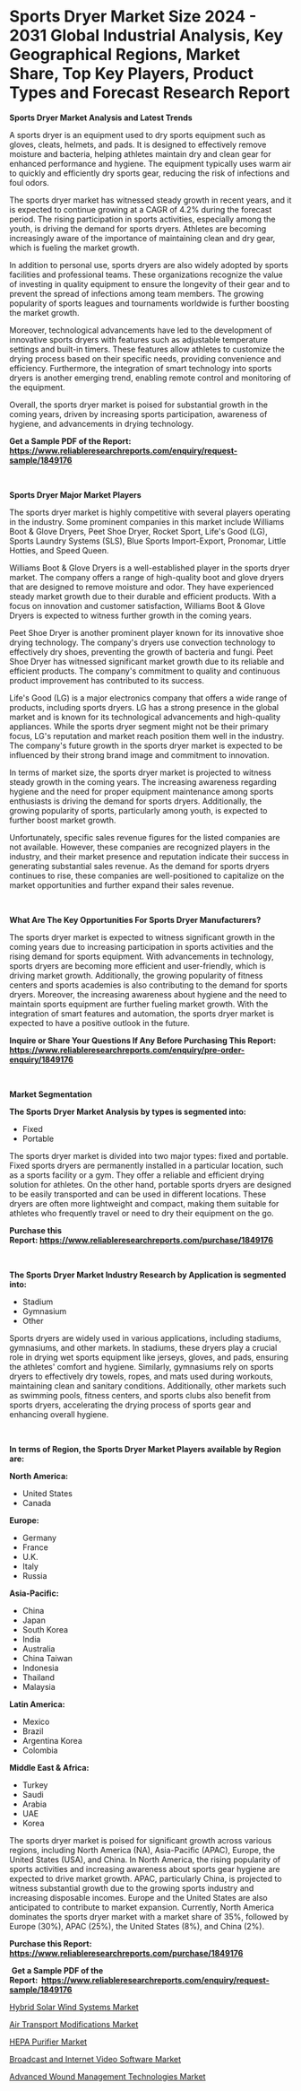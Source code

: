 <p><h1>Sports Dryer Market Size 2024 - 2031 Global Industrial Analysis, Key Geographical Regions, Market Share, Top Key Players, Product Types and Forecast Research Report</h1></p><p><strong>Sports Dryer Market Analysis and Latest Trends</strong></p>
<p><p>A sports dryer is an equipment used to dry sports equipment such as gloves, cleats, helmets, and pads. It is designed to effectively remove moisture and bacteria, helping athletes maintain dry and clean gear for enhanced performance and hygiene. The equipment typically uses warm air to quickly and efficiently dry sports gear, reducing the risk of infections and foul odors.</p><p>The sports dryer market has witnessed steady growth in recent years, and it is expected to continue growing at a CAGR of 4.2% during the forecast period. The rising participation in sports activities, especially among the youth, is driving the demand for sports dryers. Athletes are becoming increasingly aware of the importance of maintaining clean and dry gear, which is fueling the market growth.</p><p>In addition to personal use, sports dryers are also widely adopted by sports facilities and professional teams. These organizations recognize the value of investing in quality equipment to ensure the longevity of their gear and to prevent the spread of infections among team members. The growing popularity of sports leagues and tournaments worldwide is further boosting the market growth.</p><p>Moreover, technological advancements have led to the development of innovative sports dryers with features such as adjustable temperature settings and built-in timers. These features allow athletes to customize the drying process based on their specific needs, providing convenience and efficiency. Furthermore, the integration of smart technology into sports dryers is another emerging trend, enabling remote control and monitoring of the equipment.</p><p>Overall, the sports dryer market is poised for substantial growth in the coming years, driven by increasing sports participation, awareness of hygiene, and advancements in drying technology.</p></p>
<p><strong>Get a Sample PDF of the Report:&nbsp; <a href="https://www.reliableresearchreports.com/enquiry/request-sample/1849176">https://www.reliableresearchreports.com/enquiry/request-sample/1849176</a></strong></p>
<p>&nbsp;</p>
<p><strong>Sports Dryer Major Market Players</strong></p>
<p><p>The sports dryer market is highly competitive with several players operating in the industry. Some prominent companies in this market include Williams Boot & Glove Dryers, Peet Shoe Dryer, Rocket Sport, Life's Good (LG), Sports Laundry Systems (SLS), Blue Sports Import-Export, Pronomar, Little Hotties, and Speed Queen.</p><p>Williams Boot & Glove Dryers is a well-established player in the sports dryer market. The company offers a range of high-quality boot and glove dryers that are designed to remove moisture and odor. They have experienced steady market growth due to their durable and efficient products. With a focus on innovation and customer satisfaction, Williams Boot & Glove Dryers is expected to witness further growth in the coming years.</p><p>Peet Shoe Dryer is another prominent player known for its innovative shoe drying technology. The company's dryers use convection technology to effectively dry shoes, preventing the growth of bacteria and fungi. Peet Shoe Dryer has witnessed significant market growth due to its reliable and efficient products. The company's commitment to quality and continuous product improvement has contributed to its success.</p><p>Life's Good (LG) is a major electronics company that offers a wide range of products, including sports dryers. LG has a strong presence in the global market and is known for its technological advancements and high-quality appliances. While the sports dryer segment might not be their primary focus, LG's reputation and market reach position them well in the industry. The company's future growth in the sports dryer market is expected to be influenced by their strong brand image and commitment to innovation.</p><p>In terms of market size, the sports dryer market is projected to witness steady growth in the coming years. The increasing awareness regarding hygiene and the need for proper equipment maintenance among sports enthusiasts is driving the demand for sports dryers. Additionally, the growing popularity of sports, particularly among youth, is expected to further boost market growth.</p><p>Unfortunately, specific sales revenue figures for the listed companies are not available. However, these companies are recognized players in the industry, and their market presence and reputation indicate their success in generating substantial sales revenue. As the demand for sports dryers continues to rise, these companies are well-positioned to capitalize on the market opportunities and further expand their sales revenue.</p></p>
<p>&nbsp;</p>
<p><strong>What Are The Key Opportunities For Sports Dryer Manufacturers?</strong></p>
<p><p>The sports dryer market is expected to witness significant growth in the coming years due to increasing participation in sports activities and the rising demand for sports equipment. With advancements in technology, sports dryers are becoming more efficient and user-friendly, which is driving market growth. Additionally, the growing popularity of fitness centers and sports academies is also contributing to the demand for sports dryers. Moreover, the increasing awareness about hygiene and the need to maintain sports equipment are further fueling market growth. With the integration of smart features and automation, the sports dryer market is expected to have a positive outlook in the future.</p></p>
<p><strong>Inquire or Share Your Questions If Any Before Purchasing This Report: <a href="https://www.reliableresearchreports.com/enquiry/pre-order-enquiry/1849176">https://www.reliableresearchreports.com/enquiry/pre-order-enquiry/1849176</a></strong></p>
<p>&nbsp;</p>
<p><strong>Market Segmentation</strong></p>
<p><strong>The Sports Dryer Market Analysis by types is segmented into:</strong></p>
<p><ul><li>Fixed</li><li>Portable</li></ul></p>
<p><p>The sports dryer market is divided into two major types: fixed and portable. Fixed sports dryers are permanently installed in a particular location, such as a sports facility or a gym. They offer a reliable and efficient drying solution for athletes. On the other hand, portable sports dryers are designed to be easily transported and can be used in different locations. These dryers are often more lightweight and compact, making them suitable for athletes who frequently travel or need to dry their equipment on the go.</p></p>
<p><strong>Purchase this Report:&nbsp;<a href="https://www.reliableresearchreports.com/purchase/1849176">https://www.reliableresearchreports.com/purchase/1849176</a></strong></p>
<p>&nbsp;</p>
<p><strong>The Sports Dryer Market Industry Research by Application is segmented into:</strong></p>
<p><ul><li>Stadium</li><li>Gymnasium</li><li>Other</li></ul></p>
<p><p>Sports dryers are widely used in various applications, including stadiums, gymnasiums, and other markets. In stadiums, these dryers play a crucial role in drying wet sports equipment like jerseys, gloves, and pads, ensuring the athletes' comfort and hygiene. Similarly, gymnasiums rely on sports dryers to effectively dry towels, ropes, and mats used during workouts, maintaining clean and sanitary conditions. Additionally, other markets such as swimming pools, fitness centers, and sports clubs also benefit from sports dryers, accelerating the drying process of sports gear and enhancing overall hygiene.</p></p>
<p>&nbsp;</p>
<p><strong>In terms of Region, the Sports Dryer Market Players available by Region are:</strong></p>
<p>
    <p> <strong> North America: </strong>
        <ul>
            <li>United States</li>
            <li>Canada</li>
        </ul>
        </p> 
    <p> <strong> Europe: </strong>
        <ul>
            <li>Germany</li>
            <li>France</li>
            <li>U.K.</li>
            <li>Italy</li>
            <li>Russia</li>
        </ul>
        </p> 
    <p> <strong> Asia-Pacific: </strong>
        <ul>
            <li>China</li>
            <li>Japan</li>
            <li>South Korea</li>
            <li>India</li>
            <li>Australia</li>
            <li>China Taiwan</li>
            <li>Indonesia</li>
            <li>Thailand</li>
            <li>Malaysia</li>
        </ul>
        </p> 
    <p> <strong> Latin America: </strong>
        <ul>
            <li>Mexico</li>
            <li>Brazil</li>
            <li>Argentina Korea</li>
            <li>Colombia</li>
        </ul>
        </p> 
    <p> <strong> Middle East & Africa: </strong>
        <ul>
            <li>Turkey</li>
            <li>Saudi</li>
            <li>Arabia</li>
            <li>UAE</li>
            <li>Korea</li>
        </ul>
    </p>
    </p>
<p><p>The sports dryer market is poised for significant growth across various regions, including North America (NA), Asia-Pacific (APAC), Europe, the United States (USA), and China. In North America, the rising popularity of sports activities and increasing awareness about sports gear hygiene are expected to drive market growth. APAC, particularly China, is projected to witness substantial growth due to the growing sports industry and increasing disposable incomes. Europe and the United States are also anticipated to contribute to market expansion. Currently, North America dominates the sports dryer market with a market share of 35%, followed by Europe (30%), APAC (25%), the United States (8%), and China (2%).</p></p>
<p><strong>Purchase this Report: <a href="https://www.reliableresearchreports.com/purchase/1849176">https://www.reliableresearchreports.com/purchase/1849176</a></strong></p>
<p>&nbsp;<strong>Get a Sample PDF of the Report:&nbsp;&nbsp;<a href="https://www.reliableresearchreports.com/enquiry/request-sample/1849176">https://www.reliableresearchreports.com/enquiry/request-sample/1849176</a></strong></p>
<p><strong></strong></p>
<p><p><a href="https://github.com/Krish2023na/Market-Research-Report-List-2/blob/main/hybrid-solar-wind-systems-market.md">Hybrid Solar Wind Systems Market</a></p><p><a href="https://medium.com/@kellygordon08/air-transport-modifications-market-the-key-to-successful-business-strategy-forecast-till-2030-b2d799ae1c1c">Air Transport Modifications Market</a></p><p><a href="https://github.com/kuntayevaz/Market-Research-Report-List-2/blob/main/hepa-purifier-market.md">HEPA Purifier Market</a></p><p><a href="https://medium.com/@kellygordon08/broadcast-and-internet-video-software-market-exploring-market-share-market-trends-and-future-c9a10f3d6c73">Broadcast and Internet Video Software Market</a></p><p><a href="https://medium.com/@kellygordon08/advanced-wound-management-technologies-market-furnishes-information-on-market-share-market-trends-dd0e9d82f125">Advanced Wound Management Technologies Market</a></p></p>
